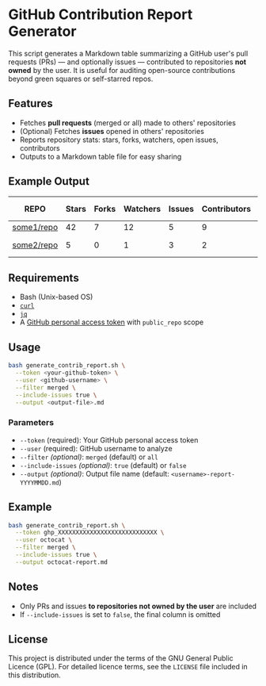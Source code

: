 # GitHub Contribution Report Generator

This script generates a Markdown table summarizing a GitHub user's pull requests (PRs) — and optionally issues — contributed to repositories **not owned** by the user. It is useful for auditing open-source contributions beyond green squares or self-starred repos.

## Features

* Fetches **pull requests** (merged or all) made to others' repositories
* (Optional) Fetches **issues** opened in others' repositories
* Reports repository stats: stars, forks, watchers, open issues, contributors
* Outputs to a Markdown table file for easy sharing

## Example Output

| REPO                                      | Stars | Forks | Watchers | Issues | Contributors | PRs (merged)                                  | Issues (opened)                                 |
| ----------------------------------------- | ----- | ----- | -------- | ------ | ------------ | --------------------------------------------- | ----------------------------------------------- |
| [some1/repo](https://github.com/some1/repo) | 42    | 7     | 12       | 5      | 9            | [#123](https://github.com/some1/repo/pull/123) | [#456](https://github.com/some1/repo/issues/456) |
| [some2/repo](https://github.com/some2/repo) | 5    | 0     | 1       | 3      | 2            |  | [#789](https://github.com/some2/repo/issues/789) [#1001](https://github.com/some2/repo/issues/1001) |

## Requirements

* Bash (Unix-based OS)
* [`curl`](https://curl.se/)
* [`jq`](https://stedolan.github.io/jq/)
* A [GitHub personal access token](https://github.com/settings/tokens) with `public_repo` scope

## Usage

```bash
bash generate_contrib_report.sh \
  --token <your-github-token> \
  --user <github-username> \
  --filter merged \
  --include-issues true \
  --output <output-file>.md
```

### Parameters

* `--token` (required): Your GitHub personal access token
* `--user` (required): GitHub username to analyze
* `--filter` *(optional)*: `merged` (default) or `all`
* `--include-issues` *(optional)*: `true` (default) or `false`
* `--output` *(optional)*: Output file name (default: `<username>-report-YYYYMMDD.md`)

## Example

```bash
bash generate_contrib_report.sh \
  --token ghp_XXXXXXXXXXXXXXXXXXXXXXXXXXXX \
  --user octocat \
  --filter merged \
  --include-issues true \
  --output octocat-report.md
```

## Notes

* Only PRs and issues **to repositories not owned by the user** are included
* If `--include-issues` is set to `false`, the final column is omitted

## License

This project is distributed under the terms of the GNU General Public Licence (GPL). For detailed licence terms, see the `LICENSE` file included in this distribution.
